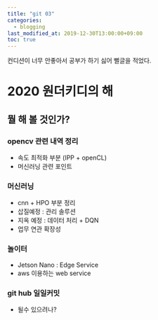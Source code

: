 ```yaml
---
title: "git 03"
categories: 
  - blogging
last_modified_at: 2019-12-30T13:00:00+09:00
toc: true
---
```



컨디션이 너무 안좋아서 공부가 하기 싫어 뻘글을 적었다.


# 2020 원더키디의 해

## 뭘 해 볼 것인가?

### opencv 관련 내역 정리 
  - 속도 최적화 부분 (IPP + openCL)
  - 머신러닝 관련 포인트

### 머신러닝 
  - cnn + HPO 부분 정리
  - 삽질예정 : 관리 솔루션 
  - 지옥 예정 : 데이터 처리 + DQN 
  - 업무 연관 확장성

### 놀이터
  - Jetson Nano : Edge Service
  - aws 이용하는 web service 

### git hub 일일커밋
  - 될수 있으려나?